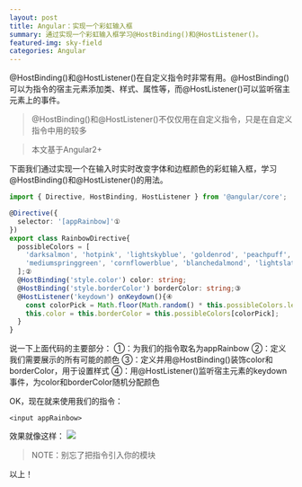 ```yaml
---
layout: post
title: Angular：实现一个彩虹输入框
summary: 通过实现一个彩虹输入框学习@HostBinding()和@HostListener()。
featured-img: sky-field
categories: Angular
---
```


@HostBinding()和@HostListener()在自定义指令时非常有用。@HostBinding()可以为指令的宿主元素添加类、样式、属性等，而@HostListener()可以监听宿主元素上的事件。

>@HostBinding()和@HostListener()不仅仅用在自定义指令，只是在自定义指令中用的较多

>本文基于Angular2+

下面我们通过实现一个在输入时实时改变字体和边框颜色的彩虹输入框，学习@HostBinding()和@HostListener()的用法。
```typescript
import { Directive, HostBinding, HostListener } from '@angular/core';

@Directive({
  selector: '[appRainbow]'①
})
export class RainbowDirective{
  possibleColors = [
    'darksalmon', 'hotpink', 'lightskyblue', 'goldenrod', 'peachpuff',
    'mediumspringgreen', 'cornflowerblue', 'blanchedalmond', 'lightslategrey'
  ];②
  @HostBinding('style.color') color: string;
  @HostBinding('style.borderColor') borderColor: string;③
  @HostListener('keydown') onKeydown(){④
    const colorPick = Math.floor(Math.random() * this.possibleColors.length);
    this.color = this.borderColor = this.possibleColors[colorPick];
  }
}
```
说一下上面代码的主要部分：
①：为我们的指令取名为appRainbow
②：定义我们需要展示的所有可能的颜色
③：定义并用@HostBinding()装饰color和borderColor，用于设置样式
④：用@HostListener()监听宿主元素的keydown事件，为color和borderColor随机分配颜色

OK，现在就来使用我们的指令：
```
<input appRainbow>
```
效果就像这样：
![]({{site.url}}{{site.baseurl}}/assets/img/no_subject/rainbow_input.gif)


>NOTE：别忘了把指令引入你的模块

以上！